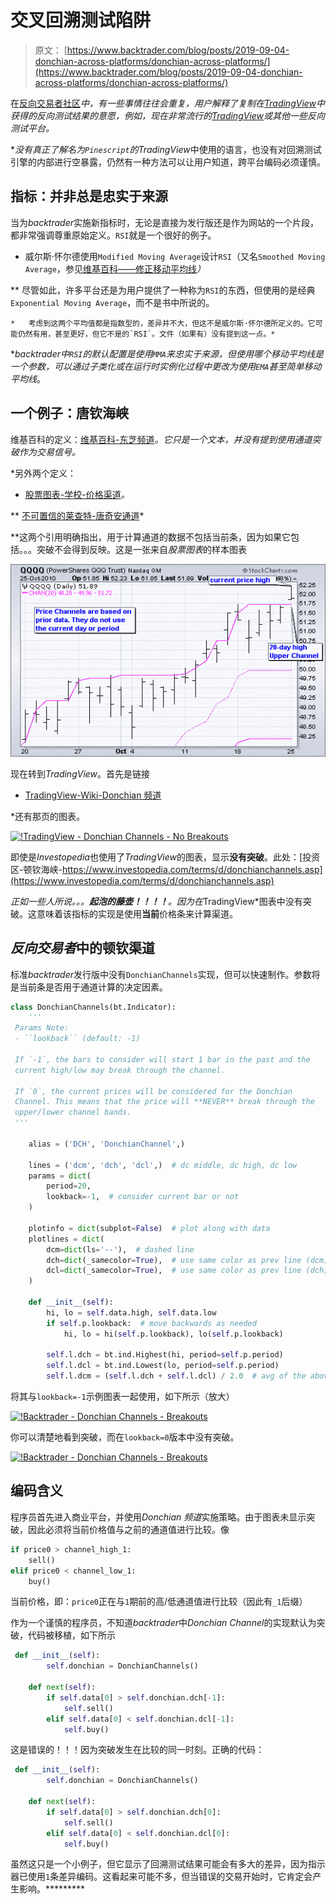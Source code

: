 # 交叉回溯测试陷阱

> 原文： [https://www.backtrader.com/blog/posts/2019-09-04-donchian-across-platforms/donchian-across-platforms/](https://www.backtrader.com/blog/posts/2019-09-04-donchian-across-platforms/donchian-across-platforms/)

在[反向交易者社区](https://community.backtrader.com)*中，有一些事情往往会重复，用户解释了复制在[TradingView](https://www.tradingview.com/)*中获得的反向测试结果的意愿，例如，现在非常流行的[TradingView](https://www.tradingview.com/)*或其他一些反向测试平台。***

 ***没有真正了解名为`Pinescript`的*TradingView*中使用的语言，也没有对回溯测试引擎的内部进行空暴露，仍然有一种方法可以让用户知道，跨平台编码必须谨慎。

## 指标：并非总是忠实于来源

当为*backtrader*实施新指标时，无论是直接为发行版还是作为网站的一个片段，都非常强调尊重原始定义。`RSI`就是一个很好的例子。

*   威尔斯·怀尔德使用`Modified Moving Average`设计`RSI`（又名`Smoothed Moving Average`，参见[维基百科——修正移动平均线](https://en.wikipedia.org/wiki/Moving_average#Modified_moving_average)*）*

**   尽管如此，许多平台还是为用户提供了一种称为`RSI`的东西，但使用的是经典`Exponential Moving Average`，而不是书中所说的。

    *   考虑到这两个平均值都是指数型的，差异并不大，但这不是威尔斯·怀尔德所定义的。它可能仍然有用，甚至更好，但它不是的`RSI`。文件（如果有）没有提到这一点。* 

 **backtrader*中`RSI`的默认配置是使用`MMA`来忠实于来源，但使用哪个移动平均线是一个参数，可以通过子类化或在运行时实例化过程中更改为使用`EMA`甚至*简单移动平均线*。

## 一个例子：唐钦海峡

维基百科的定义：[维基百科-东芝频道](https://en.wikipedia.org/wiki/Donchian_channel)*。它只是一个文本，并没有提到使用通道突破作为交易信号。*

 *另外两个定义：

*   [股票图表-学校-价格渠道](https://school.stockcharts.com/doku.php?id=technical_indicators:price_channels)*。*

**   [不可置信的莱查特-唐奇安通道](https://www.incrediblecharts.com/indicators/donchian_channels.php)* 

 **这两个引用明确指出，用于计算通道的数据不包括当前条，因为如果它包括。。。突破不会得到反映。这是一张来自*股票图表*的样本图表

[![!StockCharts - Donchian Channels- Breakouts](img/512c85750a80fc209a258ad68dc0244c.png)](../stockcharts-donchian-breakouts.png)

现在转到*TradingView*。首先是链接

*   [TradingView-Wiki-Donchian 频道](https://www.tradingview.com/wiki/Donchian_Channels_(DC))

 *还有那页的图表。

[![!TradingView - Donchian Channels - No
Breakouts](img/1f22b391934c6b4235b98301ff2faa53.png)](../tradingview-donchian-no-breakouts.png)

即使是*Investopedia*也使用了*TradingView*的图表，显示**没有突破**。此处：[投资区-顿钦海峡-https://www.investopedia.com/terms/d/donchianchannels.asp](https://www.investopedia.com/terms/d/donchianchannels.asp)

 *正如一些人所说。。。**起泡的藤壶！！！！**。因为在*TradingView*图表中没有突破。这意味着该指标的实现是使用**当前**价格条来计算渠道。

## *反向交易者*中的顿钦渠道

标准*backtrader*发行版中没有`DonchianChannels`实现，但可以快速制作。参数将是当前条是否用于通道计算的决定因素。

```py
class DonchianChannels(bt.Indicator):
    '''
 Params Note:
 - ``lookback`` (default: -1)

 If `-1`, the bars to consider will start 1 bar in the past and the
 current high/low may break through the channel.

 If `0`, the current prices will be considered for the Donchian
 Channel. This means that the price will **NEVER** break through the
 upper/lower channel bands.
 '''

    alias = ('DCH', 'DonchianChannel',)

    lines = ('dcm', 'dch', 'dcl',)  # dc middle, dc high, dc low
    params = dict(
        period=20,
        lookback=-1,  # consider current bar or not
    )

    plotinfo = dict(subplot=False)  # plot along with data
    plotlines = dict(
        dcm=dict(ls='--'),  # dashed line
        dch=dict(_samecolor=True),  # use same color as prev line (dcm)
        dcl=dict(_samecolor=True),  # use same color as prev line (dch)
    )

    def __init__(self):
        hi, lo = self.data.high, self.data.low
        if self.p.lookback:  # move backwards as needed
            hi, lo = hi(self.p.lookback), lo(self.p.lookback)

        self.l.dch = bt.ind.Highest(hi, period=self.p.period)
        self.l.dcl = bt.ind.Lowest(lo, period=self.p.period)
        self.l.dcm = (self.l.dch + self.l.dcl) / 2.0  # avg of the above 
```

将其与`lookback=-1`示例图表一起使用，如下所示（放大）

[![!Backtrader - Donchian Channels -
Breakouts](img/67b221ded88718787c4a004f6b1c1a95.png)](../bt-donchian-lookback-1-breakouts.png)

你可以清楚地看到突破，而在`lookback=0`版本中没有突破。

[![!Backtrader - Donchian Channels -
Breakouts](img/bb0156d82aa9eb5ad1bc84813d12ab01.png)](../bt-donchian-lookback-0-no-breakouts.png)

## 编码含义

程序员首先进入商业平台，并使用*Donchian 频道*实施策略。由于图表未显示突破，因此必须将当前价格值与之前的通道值进行比较。像

```py
if price0 > channel_high_1:
    sell()
elif price0 < channel_low_1:
    buy() 
```

当前价格，即：`price0`正在与`1`期前的高/低通道值进行比较（因此有`_1`后缀）

作为一个谨慎的程序员，不知道*backtrader*中*Donchian Channel*的实现默认为突破，代码被移植，如下所示

```py
 def __init__(self):
        self.donchian = DonchianChannels()

    def next(self):
        if self.data[0] > self.donchian.dch[-1]:
            self.sell()
        elif self.data[0] < self.donchian.dcl[-1]:
            self.buy() 
```

这是错误的！！！因为突破发生在比较的同一时刻。正确的代码：

```py
 def __init__(self):
        self.donchian = DonchianChannels()

    def next(self):
        if self.data[0] > self.donchian.dch[0]:
            self.sell()
        elif self.data[0] < self.donchian.dcl[0]:
            self.buy() 
```

虽然这只是一个小例子，但它显示了回溯测试结果可能会有多大的差异，因为指示器已使用`1`条差异编码。这看起来可能不多，但当错误的交易开始时，它肯定会产生影响。*********